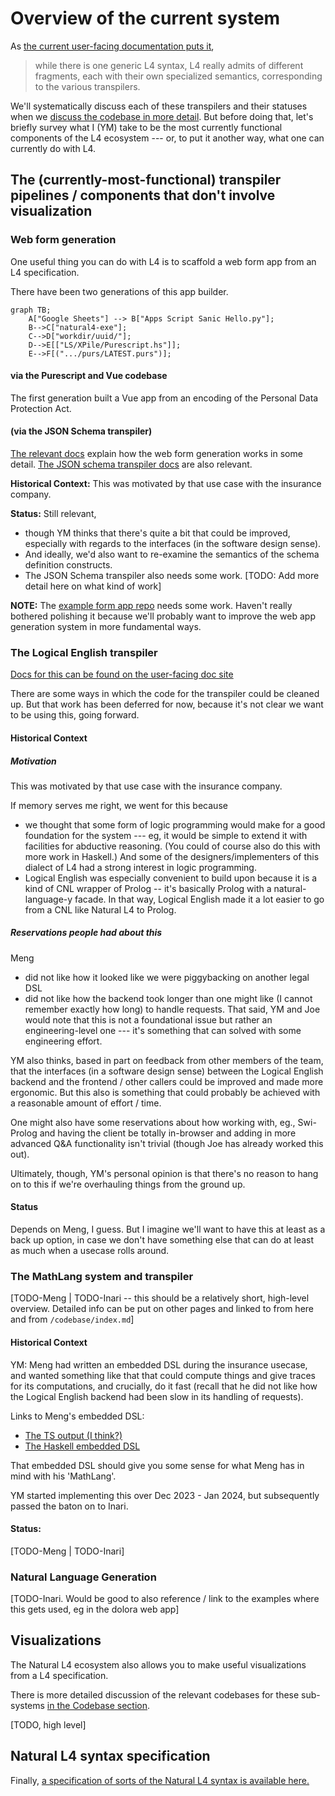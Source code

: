 # Overview of the current system

As [the current user-facing documentation puts it](https://l4-documentation.readthedocs.io/en/stable/docs/links-returning-users.html),

> while there is one generic L4 syntax, L4 really admits of different fragments, each with their own specialized semantics, corresponding to the various transpilers. 

We'll systematically discuss each of these transpilers and their statuses when we [discuss the codebase in more detail](./codebase/index.md). But before doing that, let's briefly survey what I (YM) take to be the most currently functional components of the L4 ecosystem --- or, to put it another way, what one can currently do with L4.

## The (currently-most-functional) transpiler pipelines / components that don't involve visualization

### Web form generation

One useful thing you can do with L4 is to scaffold a web form app from an L4 specification.

There have been two generations of this app builder.

```mermaid
graph TB;
    A["Google Sheets"] --> B["Apps Script Sanic Hello.py"];
    B-->C["natural4-exe"];
    C-->D["workdir/uuid/"];
	D-->E[["LS/XPile/Purescript.hs"]];
    E-->F[(".../purs/LATEST.purs")];
```


#### via the Purescript and Vue codebase

The first generation built a Vue app from an encoding of the Personal Data Protection Act.



#### (via the JSON Schema transpiler)

[The relevant docs](https://github.com/smucclaw/documentation/blob/main/docs/webform.rst) explain how the web form generation works in some detail. [The JSON schema transpiler docs](https://github.com/smucclaw/documentation/blob/main/docs/transpilers-json-schema.rst) are also relevant.

**Historical Context:** This was motivated by that use case with the insurance company. 

**Status:** Still relevant, 
* though YM thinks that there's quite a bit that could be improved, especially with regards to the interfaces (in the software design sense). 
* And ideally, we'd also want to re-examine the semantics of the schema definition constructs.
* The JSON Schema transpiler also needs some work. [TODO: Add more detail here on what kind of work]

**NOTE:** The [example form app repo](https://github.com/smucclaw/example-l4-form-app) needs some work. Haven't really bothered polishing it because we'll probably want to improve the web app generation system in more fundamental ways.

### The Logical English transpiler

[Docs for this can be found on the user-facing doc site](https://github.com/smucclaw/documentation/blob/main/docs/transpilers-logical-english.rst)

There are some ways in which the code for the transpiler could be cleaned up. But that work has been deferred for now, because it's not clear we want to be using this, going forward.

#### Historical Context

##### Motivation

This was motivated by that use case with the insurance company. 

If memory serves me right, we went for this because
* we thought that some form of logic programming would make for a good foundation for the system --- eg, it would be simple to extend it with facilities for abductive reasoning. (You could of course also do this with more work in Haskell.) And some of the designers/implementers of this dialect of L4 had a strong interest in logic programming.
* Logical English was especially convenient to build upon because it is a kind of CNL wrapper of Prolog -- it's basically Prolog with a natural-language-y facade. In that way, Logical English made it a lot easier to go from a CNL like Natural L4 to Prolog.

##### Reservations people had about this

Meng 
* did not like how it looked like we were piggybacking on another legal DSL
* did not like how the backend took longer than one might like (I cannot remember exactly how long) to handle requests. That said, YM and Joe would note that this is not a foundational issue but rather an engineering-level one --- it's something that can solved with some engineering effort.

YM also thinks, based in part on feedback from other members of the team, that the interfaces (in a software design sense) between the Logical English backend and the frontend / other callers could be improved and made more ergonomic. But this also is something that could probably be achieved with a reasonable amount of effort / time.

One might also have some reservations about how working with, eg., Swi-Prolog and having the client be totally in-browser and adding in more advanced Q&A functionality isn't trivial (though Joe has already worked this out).

Ultimately, though, YM's personal opinion is that there's no reason to hang on to this if we're overhauling things from the ground up.

#### Status

Depends on Meng, I guess. But I imagine we'll want to have this at least as a back up option, in case we don't have something else that can do at least as much when a usecase rolls around. 

### The MathLang system and transpiler

[TODO-Meng | TODO-Inari -- this should be a relatively short, high-level overview. Detailed info can be put on other pages and linked to from here and from `/codebase/index.md`]

#### Historical Context

YM: Meng had written an embedded DSL during the insurance usecase, and wanted something like that that could compute things and give traces for its computations, and crucially, do it fast (recall that he did not like how the Logical English backend had been slow in its handling of requests).

Links to Meng's embedded DSL:

* [The TS output (I think?)](https://github.com/smucclaw/usecases/blob/main/sect10-typescript/src/mathlang.ts)
* [The Haskell embedded DSL](https://github.com/smucclaw/usecases/blob/main/sect10-typescript/src/mathlang.ts)

That embedded DSL should give you some sense for what Meng has in mind with his 'MathLang'.

YM started implementing this over Dec 2023 - Jan 2024, but subsequently passed the baton on to Inari. 


#### Status:

[TODO-Meng | TODO-Inari]

### Natural Language Generation 

[TODO-Inari. Would be good to also reference / link to the examples where this gets used, eg in the dolora web app]

## Visualizations

The Natural L4 ecosystem also allows you to make useful visualizations from a L4 specification.

There is more detailed discussion of the relevant codebases for these sub-systems [in the Codebase section](./codebase/index.md). 

[TODO, high level]


## Natural L4 syntax specification

Finally, [a specification of sorts of the Natural L4 syntax is available here.](https://l4-documentation.readthedocs.io/en/stable/docs/returning-specification.html)
